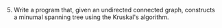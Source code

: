 5. Write a program that, given an undirected connected graph, constructs a minumal spanning tree using the Kruskal's algorithm. 
